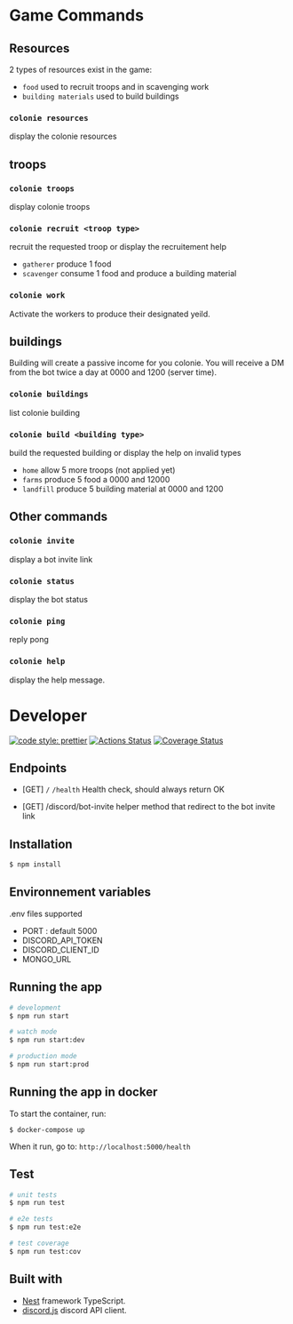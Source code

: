 
# Game Commands

## Resources

2 types of resources exist in the game:

- `food` used to recruit troops and in scavenging work
- `building materials` used to build buildings

### `colonie resources`

display the colonie resources

## troops

### `colonie troops`

display colonie troops

### `colonie recruit <troop type> `

recruit the requested troop or display the recruitement help 

- `gatherer` produce 1 food
- `scavenger` consume 1 food and produce a building material

### `colonie work`

Activate the workers to produce their designated yeild.

## buildings

Building will create a passive income for you colonie. You will receive a DM from the bot twice a day at 0000 and 1200 (server time).

### `colonie buildings` 

list colonie building

### `colonie build <building type>` 

build the requested building or display the help on invalid types

- `home` allow 5 more troops (not applied yet)
- `farms` produce 5 food a 0000 and 12000
- `landfill` produce 5 building material at 0000 and 1200

## Other commands

### `colonie invite`

display a bot invite link

### `colonie status`

display the bot status

### `colonie ping`

reply pong

### `colonie help`

display the help message.

# Developer
[![code style: prettier](https://img.shields.io/badge/code_style-prettier-ff69b4.svg?style=flat-square)](https://github.com/prettier/prettier)
[![Actions Status](https://github.com/bassochette/colonies/workflows/Testing/badge.svg)](https://github.com/bassochette/colonies/actions)
[![Coverage Status](https://coveralls.io/repos/github/bassochette/colonies/badge.svg?branch=master)](https://coveralls.io/github/bassochette/colonies?branch=master)

## Endpoints

- [GET] `/` `/health`
Health check, should always return OK

- [GET] /discord/bot-invite
helper method that redirect to the bot invite link

## Installation

```bash
$ npm install
```

## Environnement variables

.env files supported

- PORT : default 5000
- DISCORD_API_TOKEN
- DISCORD_CLIENT_ID
- MONGO_URL

## Running the app

```bash
# development
$ npm run start

# watch mode
$ npm run start:dev

# production mode
$ npm run start:prod
```

## Running the app in docker

To start the container, run:

```
$ docker-compose up
```

When it run, go to: `http://localhost:5000/health` 


## Test

```bash
# unit tests
$ npm run test

# e2e tests
$ npm run test:e2e

# test coverage
$ npm run test:cov
```

## Built with

- [Nest](https://github.com/nestjs/nest) framework TypeScript.
- [discord.js](https://discord.js.org/#/) discord API client.
